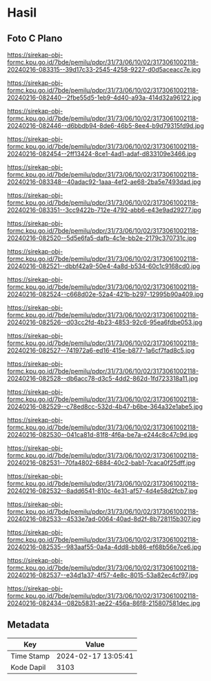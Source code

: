 # Hasil

## Foto C Plano

https://sirekap-obj-formc.kpu.go.id/7bde/pemilu/pdpr/31/73/06/10/02/3173061002118-20240216-083315--39d17c33-2545-4258-9227-d0d5aceacc7e.jpg

https://sirekap-obj-formc.kpu.go.id/7bde/pemilu/pdpr/31/73/06/10/02/3173061002118-20240216-082440--2fbe55d5-1eb9-4d40-a93a-414d32a96122.jpg

https://sirekap-obj-formc.kpu.go.id/7bde/pemilu/pdpr/31/73/06/10/02/3173061002118-20240216-082446--d6bbdb94-8de6-46b5-8ee4-b9d79315fd9d.jpg

https://sirekap-obj-formc.kpu.go.id/7bde/pemilu/pdpr/31/73/06/10/02/3173061002118-20240216-082454--2ff13424-8ce1-4ad1-adaf-d833109e3466.jpg

https://sirekap-obj-formc.kpu.go.id/7bde/pemilu/pdpr/31/73/06/10/02/3173061002118-20240216-083348--40adac92-1aaa-4ef2-ae68-2ba5e7493dad.jpg

https://sirekap-obj-formc.kpu.go.id/7bde/pemilu/pdpr/31/73/06/10/02/3173061002118-20240216-083351--3cc9422b-712e-4792-abb6-e43e9ad29277.jpg

https://sirekap-obj-formc.kpu.go.id/7bde/pemilu/pdpr/31/73/06/10/02/3173061002118-20240216-082520--5d5e6fa5-dafb-4c1e-bb2e-2179c370731c.jpg

https://sirekap-obj-formc.kpu.go.id/7bde/pemilu/pdpr/31/73/06/10/02/3173061002118-20240216-082521--dbbf42a9-50e4-4a8d-b534-60c1c9168cd0.jpg

https://sirekap-obj-formc.kpu.go.id/7bde/pemilu/pdpr/31/73/06/10/02/3173061002118-20240216-082524--c668d02e-52a4-421b-b297-12995b90a409.jpg

https://sirekap-obj-formc.kpu.go.id/7bde/pemilu/pdpr/31/73/06/10/02/3173061002118-20240216-082526--d03cc2fd-4b23-4853-92c6-95ea6fdbe053.jpg

https://sirekap-obj-formc.kpu.go.id/7bde/pemilu/pdpr/31/73/06/10/02/3173061002118-20240216-082527--741972a6-ed16-415e-b877-1a6cf7fad8c5.jpg

https://sirekap-obj-formc.kpu.go.id/7bde/pemilu/pdpr/31/73/06/10/02/3173061002118-20240216-082528--db6acc78-d3c5-4dd2-862d-1fd723318a11.jpg

https://sirekap-obj-formc.kpu.go.id/7bde/pemilu/pdpr/31/73/06/10/02/3173061002118-20240216-082529--c78ed8cc-532d-4b47-b6be-364a32e1abe5.jpg

https://sirekap-obj-formc.kpu.go.id/7bde/pemilu/pdpr/31/73/06/10/02/3173061002118-20240216-082530--041ca81d-81f8-4f6a-be7a-e244c8c47c9d.jpg

https://sirekap-obj-formc.kpu.go.id/7bde/pemilu/pdpr/31/73/06/10/02/3173061002118-20240216-082531--70fa4802-6884-40c2-bab1-7caca0f25dff.jpg

https://sirekap-obj-formc.kpu.go.id/7bde/pemilu/pdpr/31/73/06/10/02/3173061002118-20240216-082532--8add6541-810c-4e31-af57-4d4e58d2fcb7.jpg

https://sirekap-obj-formc.kpu.go.id/7bde/pemilu/pdpr/31/73/06/10/02/3173061002118-20240216-082533--4533e7ad-0064-40ad-8d2f-8b728115b307.jpg

https://sirekap-obj-formc.kpu.go.id/7bde/pemilu/pdpr/31/73/06/10/02/3173061002118-20240216-082535--983aaf55-0a4a-4dd8-bb86-ef68b56e7ce6.jpg

https://sirekap-obj-formc.kpu.go.id/7bde/pemilu/pdpr/31/73/06/10/02/3173061002118-20240216-082537--e34d1a37-4f57-4e8c-8015-53a82ec4cf97.jpg

https://sirekap-obj-formc.kpu.go.id/7bde/pemilu/pdpr/31/73/06/10/02/3173061002118-20240216-082434--082b5831-ae22-456a-86f8-215807581dec.jpg


## Metadata

| Key        | Value               |
| ---------- | ------------------- |
| Time Stamp | 2024-02-17 13:05:41 |
| Kode Dapil | 3103                |



